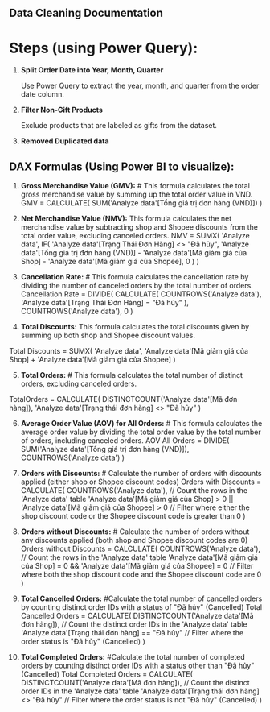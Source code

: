 ## Data Cleaning Documentation

# Steps (using Power Query):
1.	**Split Order Date into Year, Month, Quarter**

	Use Power Query to extract the year, month, and quarter from the order date column.
2.	**Filter Non-Gift Products**

	Exclude products that are labeled as gifts from the dataset.
3.	**Removed Duplicated data**
   
## DAX Formulas (Using Power BI to visualize):
1.	**Gross Merchandise Value (GMV):** # This formula calculates the total gross merchandise value by summing up the total order value in VND.
GMV = 
CALCULATE(
    SUM('Analyze data'[Tổng giá trị đơn hàng (VND)])
)

2.	**Net Merchandise Value (NMV):** This formula calculates the net merchandise value by subtracting shop and Shopee discounts from the total order value, excluding canceled orders.
NMV = 
SUMX(
    'Analyze data', 
    IF(
        'Analyze data'[Trạng Thái Đơn Hàng] <> "Đã hủy", 
        'Analyze data'[Tổng giá trị đơn hàng (VND)] - 'Analyze data'[Mã giảm giá của Shop] - 'Analyze data'[Mã giảm giá của Shopee],
        0
    )
)

3.	**Cancellation Rate:** # This formula calculates the cancellation rate by dividing the number of canceled orders by the total number of orders.
Cancellation Rate = 
DIVIDE(
    CALCULATE(
        COUNTROWS('Analyze data'),
        'Analyze data'[Trạng Thái Đơn Hàng] = "Đã hủy"
    ),
    COUNTROWS('Analyze data'),
    0
)

4.	**Total Discounts:** This formula calculates the total discounts given by summing up both shop and Shopee discount values.

Total Discounts = 
SUMX(
    'Analyze data', 
    'Analyze data'[Mã giảm giá của Shop] + 'Analyze data'[Mã giảm giá của Shopee]
)

5.	**Total Orders:** # This formula calculates the total number of distinct orders, excluding canceled orders.

TotalOrders = 
CALCULATE(
    DISTINCTCOUNT('Analyze data'[Mã đơn hàng]),
    'Analyze data'[Trạng thái đơn hàng] <> "Đã hủy"
)

6.	**Average Order Value (AOV) for All Orders:** # This formula calculates the average order value by dividing the total order value by the total number of orders, including canceled orders.
AOV All Orders = 
DIVIDE(
    SUM('Analyze data'[Tổng giá trị đơn hàng (VND)]),
    COUNTROWS('Analyze data')
)


7.	**Orders with Discounts:** #  Calculate the number of orders with discounts applied (either shop or Shopee discount codes) Orders with Discounts
= CALCULATE( COUNTROWS('Analyze data'), // Count the rows in the 'Analyze data' table 'Analyze data'[Mã giảm giá của Shop] > 0 || 'Analyze data'[Mã giảm giá của Shopee] > 0 // Filter where either the shop discount code or the Shopee discount code is greater than 0 )

8.	**Orders without Discounts:** # Calculate the number of orders without any discounts applied (both shop and Shopee discount codes are 0) Orders without Discounts
= CALCULATE( COUNTROWS('Analyze data'), // Count the rows in the 'Analyze data' table 'Analyze data'[Mã giảm giá của Shop] = 0 && 'Analyze data'[Mã giảm giá của Shopee] = 0 // Filter where both the shop discount code and the Shopee discount code are 0 )

9.	**Total Cancelled Orders:** #Calculate the total number of cancelled orders by counting distinct order IDs with a status of "Đã hủy" (Cancelled) Total Cancelled Orders
= CALCULATE( DISTINCTCOUNT('Analyze data'[Mã đơn hàng]), // Count the distinct order IDs in the 'Analyze data' table 'Analyze data'[Trạng thái đơn hàng] == "Đã hủy" // Filter where the order status is "Đã hủy" (Cancelled) )

10.	**Total Completed Orders:** #Calculate the total number of completed orders by counting distinct order IDs with a status other than "Đã hủy" (Cancelled) Total Completed Orders
= CALCULATE( DISTINCTCOUNT('Analyze data'[Mã đơn hàng]), // Count the distinct order IDs in the 'Analyze data' table 'Analyze data'[Trạng thái đơn hàng] <> "Đã hủy" // Filter where the order status is not "Đã hủy" (Cancelled) )

